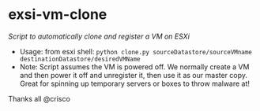 # exsi-vm-clone
*Script to automatically clone and register a VM on ESXi*
- Usage: from esxi shell: `python clone.py sourceDatastore/sourceVMname destinationDatastore/desiredVMName`
- Note: Script assumes the VM is powered off. We normally create a VM and then power it off and unregister it, then use it as our master copy. Great for spinning up temporary servers or boxes to throw malware at!

Thanks all
@crisco
